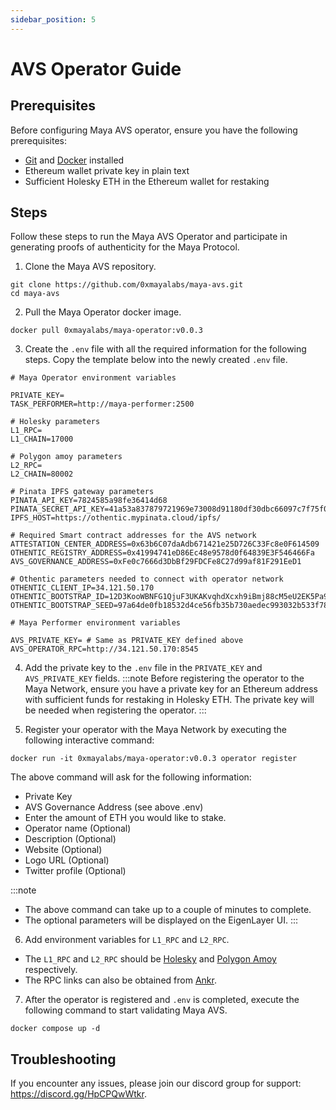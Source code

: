 ```yaml
---
sidebar_position: 5
---
```


# AVS Operator Guide

## Prerequisites

Before configuring Maya AVS operator, ensure you have the following prerequisites:
- [Git](https://git-scm.com/book/en/v2/Getting-Started-Installing-Git) and [Docker](https://docs.docker.com/engine/install/) installed
- Ethereum wallet private key in plain text
- Sufficient Holesky ETH in the Ethereum wallet for restaking

## Steps

Follow these steps to run the Maya AVS Operator and participate in generating proofs of authenticity for the Maya Protocol.

1. Clone the Maya AVS repository.
```shell
git clone https://github.com/0xmayalabs/maya-avs.git
cd maya-avs
```

2. Pull the Maya Operator docker image.
```shell
docker pull 0xmayalabs/maya-operator:v0.0.3
```

3. Create the `.env` file with all the required information for the following steps. Copy the template below into the newly created `.env` file.
```shell
# Maya Operator environment variables

PRIVATE_KEY=
TASK_PERFORMER=http://maya-performer:2500

# Holesky parameters
L1_RPC=
L1_CHAIN=17000

# Polygon amoy parameters
L2_RPC=
L2_CHAIN=80002

# Pinata IPFS gateway parameters
PINATA_API_KEY=7824585a98fe36414d68
PINATA_SECRET_API_KEY=41a53a837879721969e73008d91180df30dbc66097c7f75f08cd5489176b43ea
IPFS_HOST=https://othentic.mypinata.cloud/ipfs/

# Required Smart contract addresses for the AVS network
ATTESTATION_CENTER_ADDRESS=0x63b6C07daAdb671421e25D726C33Fc8e0F614509
OTHENTIC_REGISTRY_ADDRESS=0x41994741eD86Ec48e9578d0f64839E3F546466Fa
AVS_GOVERNANCE_ADDRESS=0xFe0c7666d3DbBf29FDCFe8C27d99af81F291EeD1

# Othentic parameters needed to connect with operator network
OTHENTIC_CLIENT_IP=34.121.50.170
OTHENTIC_BOOTSTRAP_ID=12D3KooWBNFG1QjuF3UKAKvqhdXcxh9iBmj88cM5eU2EK5Pa91KB
OTHENTIC_BOOTSTRAP_SEED=97a64de0fb18532d4ce56fb35b730aedec993032b533f783b04c9175d465d9bf

# Maya Performer environment variables

AVS_PRIVATE_KEY= # Same as PRIVATE_KEY defined above
AVS_OPERATOR_RPC=http://34.121.50.170:8545
```

4. Add the private key to the `.env` file in the `PRIVATE_KEY` and `AVS_PRIVATE_KEY` fields.
:::note
Before registering the operator to the Maya Network, ensure you have a private key for an Ethereum address with sufficient funds for restaking in Holesky ETH. 
The private key will be needed when registering the operator.
:::

5. Register your operator with the Maya Network by executing the following interactive command:
```shell
docker run -it 0xmayalabs/maya-operator:v0.0.3 operator register
```

The above command will ask for the following information:
- Private Key
- AVS Governance Address (see above .env)
- Enter the amount of ETH you would like to stake.
- Operator name (Optional)
- Description (Optional)
- Website (Optional)
- Logo URL (Optional)
- Twitter profile (Optional)

:::note
- The above command can take up to a couple of minutes to complete.
- The optional parameters will be displayed on the EigenLayer UI.
:::

6. Add environment variables for `L1_RPC` and `L2_RPC`.
- The `L1_RPC` and `L2_RPC` should be [Holesky](https://github.com/eth-clients/holesky) and [Polygon Amoy](https://polygon.technology/blog/introducing-the-amoy-testnet-for-polygon-pos) respectively.
- The RPC links can also be obtained from [Ankr](https://ankr.com).

7. After the operator is registered and `.env` is completed, execute the following command to start validating Maya AVS.
```shell
docker compose up -d
```

## Troubleshooting

If you encounter any issues, please join our discord group for support: https://discord.gg/HpCPQwWtkr.
